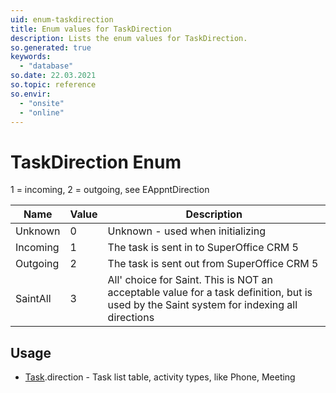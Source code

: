 ```yaml
---
uid: enum-taskdirection
title: Enum values for TaskDirection
description: Lists the enum values for TaskDirection.
so.generated: true
keywords:
  - "database"
so.date: 22.03.2021
so.topic: reference
so.envir:
  - "onsite"
  - "online"
---
```


# TaskDirection Enum

1 = incoming, 2 = outgoing, see EAppntDirection

| Name | Value | Description |
|------|-------|-------------|
|Unknown|0|Unknown - used when initializing|
|Incoming|1|The task is sent in to SuperOffice CRM 5|
|Outgoing|2|The task is sent out from SuperOffice CRM 5|
|SaintAll|3|All' choice for Saint. This is NOT an acceptable value for a task definition, but is used by the Saint system for indexing all directions|

## Usage

* [Task](../task.md).direction - Task list table, activity types, like Phone, Meeting
